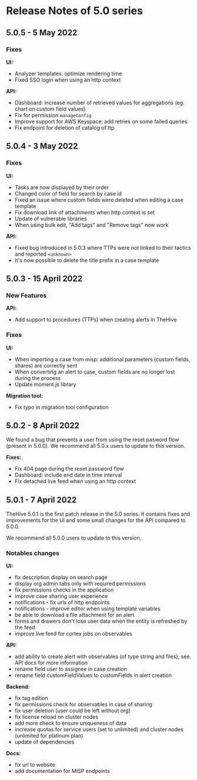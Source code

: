 # Release Notes of 5.0 series

## 5.0.5 - 5 May 2022

### Fixes

**UI:**

- Analyzer templates: optimize rendering time 
- Fixed SSO login when using an http context

**API:**

- Dashboard: increase number of retrieved values for aggregations (eg. chart on custom field values)
- Fix for permission `manageConfig`
- Improve support for AWS Keyspace: add retries on some failed queries
- Fix endpoint for deletion of catalog of ttp 

## 5.0.4 - 3 May 2022

### Fixes

**UI:**

- Tasks are now displayed by their order
- Changed color of field for search by case id
- Fixed an issue where custom fields were deleted when editing a case template
- Fix download link of attachments when http context is set
- Update of vulnerable libraries
- When using bulk edit, "Add tags" and "Remove tags" now work

**API:**

- Fixed bug introduced in 5.0.3 where TTPs were not linked to their tactics and reported `<unknown>`
- It's now possible to delete the title prefix in a case template

## 5.0.3 - 15 April 2022

### New Features

**API:**

- Add support to procedures (TTPs) when creating alerts in TheHive

### Fixes

**UI:**

- When importing a case from misp: additional parameters (custom fields, shares) are correctly sent
- When converting an alert to case, custom fields are no longer lost during the process
- Update moment.js library

**Migration tool:**

- Fix typo in migration tool configuration

## 5.0.2 - 8 April 2022

We found a bug that prevents a user from using the reset pasword flow (present in 5.0.0).
We recommend all 5.0.x users to update to this version.

**Fixes:**

- Fix 404 page during the reset password flow
- Dashboard: include end date in time interval
- Fix detached live feed when using an http context 

## 5.0.1 - 7 April 2022

TheHive 5.0.1 is the first patch release in the 5.0 series. It contains fixes and improvements for the UI and some small changes for the API compared to 5.0.0. 

We recommend all 5.0.0 users to update to this version.

### Notables changes

**UI:**

- fix description display on search page
- display org admin tabs only with required permissions
- fix permissions checks in the application
- improve case sharing user experience
- notifications - fix urls of http endpoints
- notifications - improve editor when using template variables
- be able to download a file attachment for an alert
- forms and drawers don't lose user data when the entity is refreshed by the feed
- improve live feed for cortex jobs on observables 

**API:**

- add ability to create alert with observables (of type string and files), see. API docs for more information
- rename field user to assignee in case creation
- rename field customFieldValues to customFields in alert creation

**Backend:**

- fix tag edition
- fix permissions check for observables in case of sharing
- fix user deletion (user could be left without org)
- fix license reload on cluster nodes
- add more check to ensure uniqueness of data
- increase quotas for service users (set to unlimited) and cluster nodes (unlimited for platinum plan)
- update of dependencies

**Docs:**

- fix url to website
- add documentation for MISP endpoints

